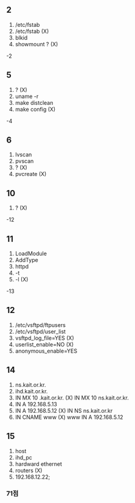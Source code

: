 
## 2
1. /etc/fstab
2. /etc/fstab (X) 
3. blkid
4. showmount ? (X)

-2
## 5
1. ? (X)
2. uname -r
3. make distclean
4. make config (X)

-4

## 6
1. lvscan
2. pvscan
3. ? (X)
4. pvcreate (X)

## 10
1. ? (X)

-12


## 11
1. LoadModule
2. AddType
3. httpd
4. -t
5. -l (X)

-13

## 12
1. /etc/vsftpd/ftpusers
2. /etc/vsftpd/user_list
3. vsftpd_log_file=YES (X)
4. userlist_enable=NO (X)
5. anonymous_enable=YES

## 14
1. ns.kait.or.kr.
2. ihd.kait.or.kr.
3. IN MX 10 .kait.or.kr. (X) IN MX 10 ns.kait.or.kr.
4. IN A 192.168.5.13 
5. IN A 192.168.5.12 (X) IN NS ns.kait.or.kr
6. IN CNAME www (X) www IN A 192.168.5.12
## 15
1. host
2. ihd_pc
3. hardward ethernet
4. routers (X)
5. 192.168.12.22;

### 71점